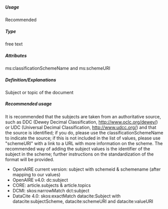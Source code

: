 ##### Usage
Recommended
##### Type
free text
##### Attributes
ms:classificationSchemeName and ms:schemeURI
##### Definition/Explanations
Subject or topic of the document
##### Recommended usage
It is recommended that the subjects are taken from an authoritative source, such as DDC (Dewey Decimal Classification, http://www.oclc.org/dewey/) or UDC (Universal Decimal Classification, http://www.udcc.org/) and that the source is identified; if you do, please use the classificationSchemeName to indicate the source; if this is not included in the list of values, please use "schemeURI" with a link to a URL with more information on the scheme. 
The recommended way of adding the subject values is the identifier of the subject in the scheme; further instructions on the standardization of the format will be provided.
* OpenAIRE current version: subject with schemeid & schemename (after mapping to our values)
* OpenAIRE v4.0: dc:subject
* CORE: article.subjects & article.topics
* DCMI: skos:narrowMatch dct:subject
* DataCite 4.0: skos:exactMatch datacite:Subject with datacite:subjectScheme, datacite:schemeURI and datacite:valueURI
